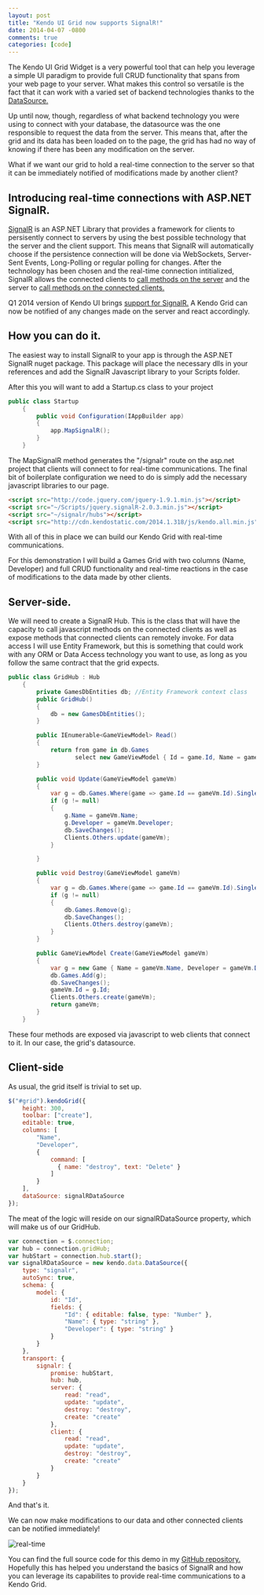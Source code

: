 ```yaml
---
layout: post
title: "Kendo UI Grid now supports SignalR!"
date: 2014-04-07 -0800
comments: true
categories: [code]
---
```


The Kendo UI Grid Widget is a very powerful tool that can help you leverage a simple UI paradigm to provide full CRUD functionality that spans from your web page to your server. What makes this control so versatile is the fact that it can work with a varied set of backend technologies thanks to the [DataSource.](http://demos.kendoui.com/web/datasource/index.html)

Up until now, though, regardless of what backend technology you were using to connect with your database, the datasource was the one responsible to request the data from the server. This means that, after the grid and its data has been loaded on to the page, the grid has had no way of knowing if there has been any modification on the server.

What if we want our grid to hold a real-time connection to the server so that it can be immediately notified of modifications made by another client?

## Introducing real-time connections with ASP.NET SignalR.

[SignalR](http://signalr.net/) is an ASP.NET Library that provides a framework for clients to persisently connect to servers by using the best possible technology that the server and the client support. This means that SignalR will automatically choose if the persistence connection will be done via WebSockets, Server-Sent Events, Long-Polling or regular polling for changes. After the technology has been chosen and the real-time connection intitialized, SignalR allows the connected clients to [call methods on the server](http://www.asp.net/signalr/overview/signalr-20/hubs-api/hubs-api-guide-server#hubmethods) and the server to [call methods on the connected clients.](http://www.asp.net/signalr/overview/signalr-20/hubs-api/hubs-api-guide-server#callfromhub)

Q1 2014 version of Kendo UI brings [support for SignalR.](http://demos.telerik.com/kendo-ui/web/grid/signalr.html) A Kendo Grid can now be notified of any changes made on the server and react accordingly.

## How you can do it.

The easiest way to install SignalR to your app is through the ASP.NET SignalR nuget package. This package will place the necessary dlls in your references and add the SignalR Javascript library to your Scripts folder.

After this you will want to add a Startup.cs class to your project

```c#
public class Startup
    {
        public void Configuration(IAppBuilder app)
        {
            app.MapSignalR();
        }
    }
```
The MapSignalR method generates the "/signalr" route on the asp.net project that clients will connect to for real-time communications.
The final bit of boilerplate configuration we need to do is simply add the necessary javascript libraries to our page.

```html
<script src="http://code.jquery.com/jquery-1.9.1.min.js"></script>
<script src="~/Scripts/jquery.signalR-2.0.3.min.js"></script>
<script src="~/signalr/hubs"></script>
<script src="http://cdn.kendostatic.com/2014.1.318/js/kendo.all.min.js"></script>
```

With all of this in place we can build our Kendo Grid with real-time communications. 

For this demonstration I will build a Games Grid with two columns (Name, Developer) and full CRUD functionality and real-time reactions in the case of modifications to the data made by other clients.

## Server-side.

We will need to create a SignalR Hub. This is the class that will have the capacity to call javascript methods on the connected clients as well as expose methods that connected clients can remotely invoke. For data access I will use Entity Framework, but this is something that could work with any ORM or Data Access technology you want to use, as long as you follow the same contract that the grid expects.

```c#
public class GridHub : Hub
    {
        private GamesDbEntities db; //Entity Framework context class
        public GridHub()
        {
            db = new GamesDbEntities();
        }

        public IEnumerable<GameViewModel> Read()
        {
            return from game in db.Games
                   select new GameViewModel { Id = game.Id, Name = game.Name, Developer = game.Developer };
        }

        public void Update(GameViewModel gameVm)
        {
            var g = db.Games.Where(game => game.Id == gameVm.Id).SingleOrDefault();
            if (g != null)
            {
                g.Name = gameVm.Name;
                g.Developer = gameVm.Developer;
                db.SaveChanges();
                Clients.Others.update(gameVm);
            }

        }

        public void Destroy(GameViewModel gameVm)
        {
            var g = db.Games.Where(game => game.Id == gameVm.Id).SingleOrDefault();
            if (g != null)
            {
                db.Games.Remove(g);
                db.SaveChanges();
                Clients.Others.destroy(gameVm);
            }
        }

        public GameViewModel Create(GameViewModel gameVm)
        {
            var g = new Game { Name = gameVm.Name, Developer = gameVm.Developer };
            db.Games.Add(g);
            db.SaveChanges();
            gameVm.Id = g.Id;
            Clients.Others.create(gameVm);
            return gameVm;
        }
    }
```
These four methods are exposed via javascript to web clients that connect to it. In our case, the grid's datasource.


## Client-side

As usual, the grid itself is trivial to set up.

```javascript
$("#grid").kendoGrid({
    height: 300,
    toolbar: ["create"],
    editable: true,
    columns: [
        "Name",
        "Developer",
        {
            command: [
              { name: "destroy", text: "Delete" }
            ]
        }
    ],
    dataSource: signalRDataSource
});
```

The meat of the logic will reside on our signalRDataSource property, which will make us of our GridHub.

```javascript
var connection = $.connection;
var hub = connection.gridHub;
var hubStart = connection.hub.start();
var signalRDataSource = new kendo.data.DataSource({
    type: "signalr",
    autoSync: true,
    schema: {
        model: {
            id: "Id",
            fields: {
                "Id": { editable: false, type: "Number" },
                "Name": { type: "string" },
                "Developer": { type: "string" }
            }
        }
    },
    transport: {
        signalr: {
            promise: hubStart,
            hub: hub,
            server: {
                read: "read",
                update: "update",
                destroy: "destroy",
                create: "create"
            },
            client: {
                read: "read",
                update: "update",
                destroy: "destroy",
                create: "create"
            }
        }
    }
});
```
And that's it. 

 We can now make modifications to our data and other connected clients can be notified immediately!

 ![real-time](https://raw2.github.com/ignaciofuentes/ignaciofuentes.github.io/master/images/signalr.gif)


You can find the full source code for this demo in my [GitHub repository.](https://github.com/ignaciofuentes/KendoSignalR)
Hopefully this has helped you understand the basics of SignalR and how you can leverage its capabilites to provide real-time communications to a Kendo Grid.